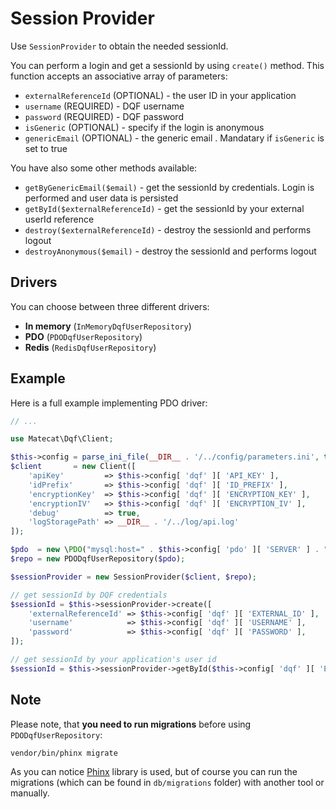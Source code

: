 # Session Provider

Use `SessionProvider` to obtain the needed sessionId. 

You can perform a login and get a sessionId by using `create()` method. This function accepts an associative array of parameters:

* `externalReferenceId` (OPTIONAL) - the user ID in your application
* `username` (REQUIRED) - DQF username
* `password` (REQUIRED) - DQF password
* `isGeneric` (OPTIONAL) - specify if the login is anonymous
* `genericEmail` (OPTIONAL) - the generic email . Mandatary if `isGeneric` is set to true

You have also some other methods available:

* `getByGenericEmail($email)` - get the sessionId by credentials. Login is performed and user data is persisted 
* `getById($externalReferenceId)` - get the sessionId by your external userId reference
* `destroy($externalReferenceId)` - destroy the sessionId and performs logout
* `destroyAnonymous($email)` - destroy the sessionId and performs logout

## Drivers

You can choose between three different drivers:

* **In memory** (`InMemoryDqfUserRepository`) 
* **PDO** (`PDODqfUserRepository`)
* **Redis** (`RedisDqfUserRepository`)

## Example

Here is a full example implementing PDO driver:

```php
// ...

use Matecat\Dqf\Client;

$this->config = parse_ini_file(__DIR__ . '/../config/parameters.ini', true);
$client       = new Client([
    'apiKey'         => $this->config[ 'dqf' ][ 'API_KEY' ],
    'idPrefix'       => $this->config[ 'dqf' ][ 'ID_PREFIX' ],
    'encryptionKey'  => $this->config[ 'dqf' ][ 'ENCRYPTION_KEY' ],
    'encryptionIV'   => $this->config[ 'dqf' ][ 'ENCRYPTION_IV' ],
    'debug'          => true,
    'logStoragePath' => __DIR__ . '/../log/api.log'
]);

$pdo  = new \PDO("mysql:host=" . $this->config[ 'pdo' ][ 'SERVER' ] . ";dbname=" . $this->config[ 'pdo' ][ 'DBNAME' ], $this->config[ 'pdo' ][ 'USERNAME' ], $this->config[ 'pdo' ][ 'PASSWORD' ]);
$repo = new PDODqfUserRepository($pdo);

$sessionProvider = new SessionProvider($client, $repo);

// get sessionId by DQF credentials
$sessionId = $this->sessionProvider->create([
    'externalReferenceId' => $this->config[ 'dqf' ][ 'EXTERNAL_ID' ],
    'username'            => $this->config[ 'dqf' ][ 'USERNAME' ],
    'password'            => $this->config[ 'dqf' ][ 'PASSWORD' ],
]);

// get sessionId by your application's user id
$sessionId = $this->sessionProvider->getById($this->config[ 'dqf' ][ 'EXTERNAL_ID' ]);

```

## Note

Please note, that __**you need to run migrations**__ before using `PDODqfUserRepository`:

``````
vendor/bin/phinx migrate 
``````

As you can notice [Phinx](https://phinx.org/) library is used, but of course you can run the migrations (which can be found in `db/migrations` folder) with another tool or manually.
